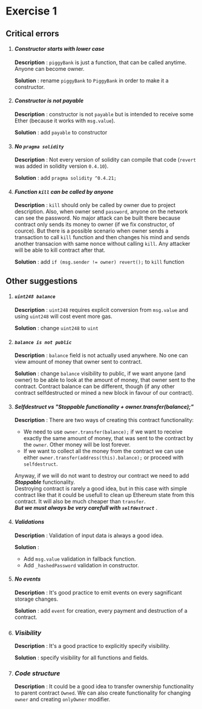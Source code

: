 # Exercise 1

## Critical errors

1.  #### ___Constructor starts with lower case___ 
    **Description** : `piggyBank` is just a function, that can be called anytime. Anyone can become owner. 

    **Solution** : rename `piggyBank` to `PiggyBank` in order to make it a constructor.

1. #### ___Constructor is not payable___ 
    **Description** :  constructor is not `payable` but is intended to receive some Ether (because it works with `msg.value`).

    **Solution** : add `payable` to constructor


1. #### ___No `pragma solidity`___ 
    **Description** : Not every version of solidity can compile that code (`revert` was added in solidity version `0.4.10`). 

    **Solution** : add `pragma solidity ^0.4.21;`

1. #### ___Function `kill` can be called by anyone___ 
    **Description** : `kill` should only be called by owner due to project description. Also, when owner send `password`, anyone on the network can see the password. No major attack can be built there because contract only sends its money to owner (if we fix constructor, of cource). But there is a possible scenario when owner sends a transaction to call `kill` function and then changes his mind and sends another transacion with same nonce without calling `kill`. Any attacker will be able to kill contract after that.  

    **Solution** : add `if (msg.sender != owner) revert();` to `kill` function

## Other suggestions

1. #### ___`uint248 balance`___ 
    **Description** : `uint248` requires explicit conversion from `msg.value` and using `uint248` will cost event more gas.  

    **Solution** : change `uint248` to `uint`

1. #### ___`balance is not public`___ 
    **Description** : `balance` field is not actually used anywhere. No one can view amount of money that owner sent to contract.  

    **Solution** : change `balance` visibility to public, if we want anyone (and owner) to be able to look at the amount of money, that owner sent to the contract. Contract balance can be different, though (if any other contract selfdestructed or mined a new block in favour of our contract).

1. #### ___Selfdestruct vs "Stoppable functionality + owner.transfer(balance);"___ 
    **Description** : There are two ways of creating this contract functionality:
    * We need to use `owner.transfer(balance);` if we want to receive exactly the same amount of money, that was sent to the contract by the `owner`. Other money will be lost forever.
    * If we want to collect all the money from the contract we can use either `owner.transfer(address(this).balance);` or proceed with `selfdestruct`.
    
    Anyway, if we will do not want to destroy our contract we need to add ___Stoppable___ functionality.\
    Destroying contract is rarely a good idea, but in this case with simple contract like that it could be usefull to clean up Ethereum state from this contract. It will also be much cheaper than `transfer`. \
     ***But we must always be very carefull with `selfdestruct`*** .

1. #### ___Validations___ 
    **Description** : Validation of input data is always a good idea. 

    **Solution** :  
    * Add `msg.value` validation in fallback function.
    * Add `_hashedPassword` validation in constructor.

1. #### ___No events___ 
    **Description** : It's good practice to emit events on every sagnificant storage changes.

    **Solution** :  add `event` for creation, every payment and destruction of a contract.

1. ### ___Visibility___
    **Description** : It's a good practice to explicitly specify visibility. 

    **Solution** : specify visibility for all functions and fields.


1. ### ___Code structure___
    **Description** : It could be a good idea to transfer ownership functionality to parent contract `Owned`. We can also create functionality for changing `owner` and creating `onlyOwner` modifier. 
